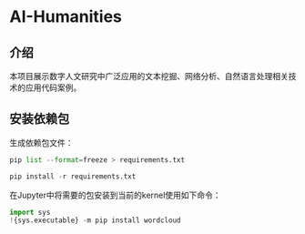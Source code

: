 # AI-Humanities

## 介绍
本项目展示数字人文研究中广泛应用的文本挖掘、网络分析、自然语言处理相关技术的应用代码案例。

## 安装依赖包
生成依赖包文件：
```python
pip list --format=freeze > requirements.txt
```

```python
pip install -r requirements.txt
``` 

在Jupyter中将需要的包安装到当前的kernel使用如下命令：
```python
import sys
!{sys.executable} -m pip install wordcloud
```